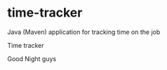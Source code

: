 # time-tracker
Java (Maven) application for tracking time on the job

Time tracker

Good Night  guys

